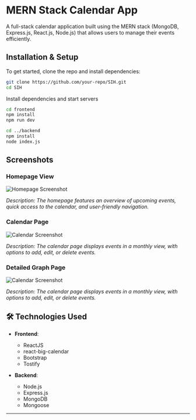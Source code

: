 # MERN Stack Calendar App

A full-stack calendar application built using the MERN stack (MongoDB, Express.js, React.js, Node.js) that allows users to manage their events efficiently.

## Installation & Setup  
To get started, clone the repo and install dependencies:  
```bash
git clone https://github.com/your-repo/SIH.git
cd SIH
```
Install dependencies and start servers
```bash
cd frontend
npm install
npm run dev

cd ../backend
npm install
node index.js
```

## Screenshots

### Homepage View

![Homepage Screenshot](https://github.com/yonisantiago/calendary-app/raw/main/public/homepage-screenshot.png)

*Description: The homepage features an overview of upcoming events, quick access to the calendar, and user-friendly navigation.*

### Calendar Page

![Calendar Screenshot](https://github.com/yonisantiago/calendary-app/raw/main/public/calendar-screenshot.png)

*Description: The calendar page displays events in a monthly view, with options to add, edit, or delete events.*

### Detailed Graph Page

![Calendar Screenshot](https://github.com/yonisantiago/calendary-app/raw/main/public/calendar-screenshot.png)

*Description: The calendar page displays events in a monthly view, with options to add, edit, or delete events.*

## 🛠️ Technologies Used

- **Frontend**:
  - ReactJS
  - react-big-calendar
  - Bootstrap
  - Tostify

- **Backend**:
  - Node.js
  - Express.js
  - MongoDB
  - Mongoose

---
